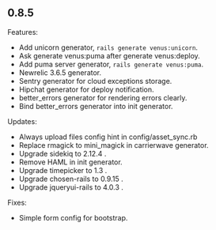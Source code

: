 ## 0.8.5

Features:
  
  - Add unicorn generator, `rails generate venus:unicorn`.
  - Ask generate venus:puma after generate venus:deploy.
  - Add puma server generator, `rails generate venus:puma`.
  - Newrelic 3.6.5 generator.
  - Sentry generator for cloud exceptions storage.
  - Hipchat generator for deploy notification.
  - better_errors generator for rendering errors clearly.
  - Bind better_errors generator into init generator.

Updates:

  - Always upload files config hint in config/asset_sync.rb
  - Replace rmagick to mini_magick in carrierwave generator.
  - Upgrade sidekiq to 2.12.4 .
  - Remove HAML in init generator.
  - Upgrade timepicker to 1.3 .
  - Upgrade chosen-rails to 0.9.15 .
  - Upgrade jqueryui-rails to 4.0.3 .

Fixes:

  - Simple form config for bootstrap.

